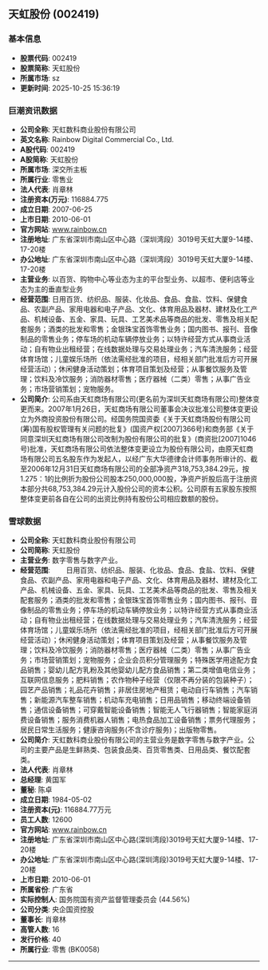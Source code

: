 ## 天虹股份 (002419)

### 基本信息

- **股票代码**: 002419
- **股票简称**: 天虹股份
- **所属市场**: sz
- **更新时间**: 2025-10-25 15:36:19

### 巨潮资讯数据

- **公司全称**: 天虹数科商业股份有限公司
- **英文名称**: Rainbow Digital Commercial Co., Ltd.
- **A股代码**: 002419
- **A股简称**: 天虹股份
- **所属市场**: 深交所主板
- **所属行业**: 零售业
- **法人代表**: 肖章林
- **注册资本(万元)**: 116884.775
- **成立日期**: 2007-06-25
- **上市日期**: 2010-06-01
- **官方网站**: www.rainbow.cn
- **注册地址**: 广东省深圳市南山区中心路（深圳湾段）3019号天虹大厦9-14楼、17-20楼
- **办公地址**: 广东省深圳市南山区中心路（深圳湾段）3019号天虹大厦9-14楼、17-20楼
- **主营业务**: 以百货、购物中心等业态为主的平台型业务、以超市、便利店等业态为主的垂直型业务
- **经营范围**: 日用百货、纺织品、服装、化妆品、食品、食盐、饮料、保健食品、农副产品、家用电器和电子产品、文化、体育用品及器材、建材及化工产品、机械设备、五金、家具、玩具、工艺美术品等商品的批发、零售及相关配套服务；酒类的批发和零售；金银珠宝首饰零售业务；国内图书、报刊、音像制品的零售业务；停车场的机动车辆停放业务；以特许经营方式从事商业活动；自有物业出租经营；在线数据处理与交易处理业务；汽车清洗服务；经营体育场馆；儿童娱乐场所（依法需经批准的项目，经相关部门批准后方可开展经营活动）；休闲健身活动策划；体育项目策划及经营；从事餐饮服务及管理；饮料及冷饮服务；消防器材零售；医疗器械（二类）零售；从事广告业务；市场营销策划；宠物服务。
- **公司简介**: 公司系由天虹商场有限公司(更名前为深圳天虹商场有限公司)整体变更而来。2007年1月26日，天虹商场有限公司董事会决议批准公司整体变更设立为外商投资股份有限公司。经国务院国资委《关于天虹商场股份有限公司(筹)国有股权管理有关问题的批复》(国资产权[2007]366号)和商务部《关于同意深圳天虹商场有限公司改制为股份有限公司的批复》(商资批[2007]1046号)批准，天虹商场有限公司依法整体变更设立为股份有限公司，由原天虹商场有限公司五名股东作为发起人，以经广东大华德律会计师事务所审计的、截至2006年12月31日天虹商场有限公司的全部净资产318,753,384.29元，按1.275：1的比例折为股份公司股本250,000,000股，净资产折股后高于注册资本部分共68,753,384.29元计入股份公司的资本公积。公司原有五家股东按照整体变更前各自在公司的出资比例持有股份公司相应数额的股份。

### 雪球数据

- **公司全称**: 天虹数科商业股份有限公司
- **公司简称**: 天虹股份
- **主营业务**: 数字零售与数字产业。
- **经营范围**: 　　日用百货、纺织品、服装、化妆品、食品、食盐、饮料、保健食品、农副产品、家用电器和电子产品、文化、体育用品及器材、建材及化工产品、机械设备、五金、家具、玩具、工艺美术品等商品的批发、零售及相关配套服务；酒类的批发和零售；金银珠宝首饰零售业务；国内图书、报刊、音像制品的零售业务；停车场的机动车辆停放业务；以特许经营方式从事商业活动；自有物业出租经营；在线数据处理与交易处理业务；汽车清洗服务；经营体育场馆；儿童娱乐场所（依法需经批准的项目，经相关部门批准后方可开展经营活动）；休闲健身活动策划；体育项目策划及经营；从事餐饮服务及管理；饮料及冷饮服务；消防器材零售；医疗器械（二类）零售；从事广告业务；市场营销策划；宠物服务；企业会员积分管理服务；特殊医学用途配方食品销售；婴幼儿配方乳粉及其他婴幼儿配方食品销售；第二类增值电信业务；互联网信息服务；肥料销售；农作物种子经营（仅限不再分装的包装种子）；园艺产品销售；礼品花卉销售；非居住房地产租赁；电动自行车销售；汽车销售；新能源汽车整车销售；机动车充电销售；日用品销售；移动终端设备销售；通信设备销售；可穿戴智能设备销售；智能无人飞行器销售；智能家庭消费设备销售；服务消费机器人销售；电热食品加工设备销售；票务代理服务；居民日常生活服务；健康咨询服务(不含诊疗服务)；出版物零售。
- **公司简介**: 天虹数科商业股份有限公司的主营业务是数字零售与数字产业。公司的主要产品是生鲜熟类、包装食品类、百货零售类、日用品类、餐饮配套类。
- **法人代表**: 肖章林
- **总经理**: 黄国军
- **董秘**: 陈卓
- **成立日期**: 1984-05-02
- **注册资本(元)**: 116884.77万元
- **员工人数**: 12600
- **官方网站**: www.rainbow.cn
- **注册地址**: 广东省深圳市南山区中心路(深圳湾段)3019号天虹大厦9-14楼、17-20楼
- **办公地址**: 广东省深圳市南山区中心路(深圳湾段)3019号天虹大厦9-14楼、17-20楼
- **上市日期**: 2010-06-01
- **所属省份**: 广东省
- **实际控制人**: 国务院国有资产监督管理委员会 (44.56%)
- **公司分类**: 央企国资控股
- **董事长**: 肖章林
- **高管人数**: 16
- **发行价格**: 40
- **所属行业**: 零售 (BK0058)

---